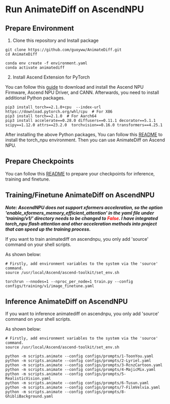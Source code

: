 # Run AnimateDiff on AscendNPU

## Prepare Environment


1. Clone this repository and Install package
```shell
git clone https://github.com/guoyww/AnimateDiff.git
cd AnimateDiff

conda env create -f environment.yaml
conda activate animatediff
```
2. Install Ascend Extension for PyTorch

You can follow this [guide](https://www.hiascend.com/document/detail/en/ModelZoo/pytorchframework/ptes/ptes_00001.html) to download and install the Ascend NPU Firmware, Ascend NPU Driver, and CANN. Afterwards, you need to install additional Python packages.
```shell
pip3 install torch==2.1.0+cpu  --index-url https://download.pytorch.org/whl/cpu  # For X86
pip3 install torch==2.1.0  # For Aarch64
pip3 install accelerate==0.28.0 diffusers==0.11.1 decorator==5.1.1 scipy==1.12.0 attrs==23.2.0  torchvision==0.16.0 transformers==4.25.1
```
After installing the above Python packages,
You can follow this [README](https://github.com/Ascend/pytorch/blob/master/README.md) to install the torch_npu environment.
Then you can use AnimateDiff on Ascend NPU.

## Prepare Checkpoints
You can follow this [README](animatediff.md) to prepare your checkpoints for inference, training and finetune.

## Training/Finetune AnimateDiff on AscendNPU

***Note: AscendNPU does not support xformers acceleration, so the option 'enable_xformers_memory_efficient_attention' in the yaml file under 'training/v1/' directory needs to be changed to <font color=red>False</font>. I have integrated torch_npu flash attention and other acceleration methods into project that can speed up the training process.***

If you want to train animatediff on ascendnpu, you only add 'source' command on your shell scripts.

As shown below:
```shell
# Firstly, add environment variables to the system via the 'source' command.
source /usr/local/Ascend/ascend-toolkit/set_env.sh

torchrun --nnodes=1 --nproc_per_node=1 train.py --config configs/training/v1/image_finetune.yaml
```

## Inference AnimateDiff on AscendNPU

If you want to inference animatediff on ascendnpu, you only add 'source' command on your shell scripts.

As shown below:
```shell
# Firstly, add environment variables to the system via the 'source' command.
source /usr/local/Ascend/ascend-toolkit/set_env.sh

python -m scripts.animate --config configs/prompts/1-ToonYou.yaml
python -m scripts.animate --config configs/prompts/2-Lyriel.yaml
python -m scripts.animate --config configs/prompts/3-RcnzCartoon.yaml
python -m scripts.animate --config configs/prompts/4-MajicMix.yaml
python -m scripts.animate --config configs/prompts/5-RealisticVision.yaml
python -m scripts.animate --config configs/prompts/6-Tusun.yaml
python -m scripts.animate --config configs/prompts/7-FilmVelvia.yaml
python -m scripts.animate --config configs/prompts/8-GhibliBackground.yaml
```
